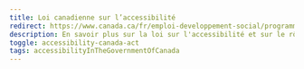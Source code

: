 ```yaml
---
title: Loi canadienne sur l’accessibilité
redirect: https://www.canada.ca/fr/emploi-developpement-social/programmes/canada-accessible/loi-resume.html
description: En savoir plus sur la loi sur l'accessibilité et sur le rôle que joue le gouvernement du Canada dans la mise en œuvre de cette loi.
toggle: accessibility-canada-act
tags: accessibilityInTheGovernmentOfCanada
---
```

